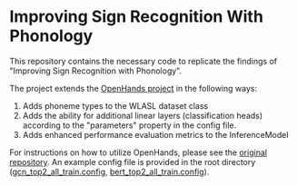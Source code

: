 # Improving Sign Recognition With Phonology

This repository contains the necessary code to replicate the findings of "Improving Sign Recognition with Phonology".

The project extends the [OpenHands project](https://openhands.ai4bharat.org/en/latest/) in the following ways:
1. Adds phoneme types to the WLASL dataset class
2. Adds the ability for additional linear layers (classification heads) according to the "parameters" property in the config file.
3. Adds enhanced performance evaluation metrics to the InferenceModel

For instructions on how to utilize OpenHands, please see the [original repository](https://github.com/AI4Bharat/OpenHands).
An example config file is provided in the root directory ([gcn_top2_all_train.config](https://github.com/leekezar/ImprovingSignRecognitionWithPhonology/blob/main/gcn_top2_all_train.yaml), [bert_top2_all_train.config](https://github.com/leekezar/ImprovingSignRecognitionWithPhonology/blob/main/bert_top2_all_train.yaml)).
